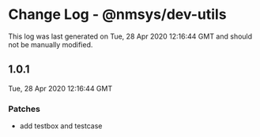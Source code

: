 # Change Log - @nmsys/dev-utils

This log was last generated on Tue, 28 Apr 2020 12:16:44 GMT and should not be manually modified.

## 1.0.1
Tue, 28 Apr 2020 12:16:44 GMT

### Patches

- add testbox and testcase


